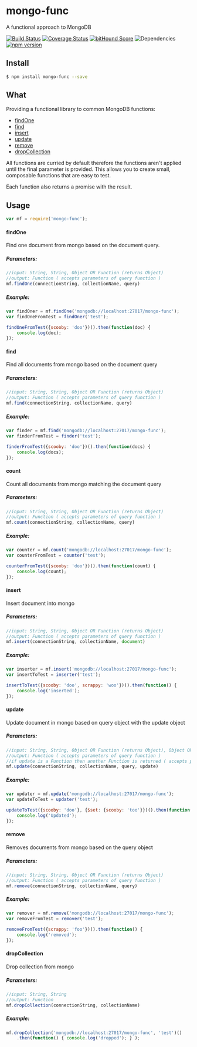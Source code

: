 # mongo-func
A functional approach to MongoDB

[![Build Status](https://travis-ci.org/scottie1984/mongo-func.svg?branch=master)](https://travis-ci.org/scottie1984/mongo-func)
[![Coverage Status](https://coveralls.io/repos/scottie1984/mongo-func/badge.svg?branch=master&service=github)](https://coveralls.io/github/scottie1984/mongo-func?branch=master)
[![bitHound Score](https://www.bithound.io/github/scottie1984/mongo-func/badges/score.svg)](https://www.bithound.io/github/scottie1984/mongo-func)
![Dependencies](https://david-dm.org/scottie1984/mongo-func.svg)
[![npm version](https://badge.fury.io/js/mongo-func.svg)](http://badge.fury.io/js/mongo-func)



## Install

```sh
$ npm install mongo-func --save
```
## What
Providing a functional library to common MongoDB functions:
* [findOne](#findOne)
* [find](#find)
* [insert](#insert)
* [update](#update)
* [remove](#remove)
* [dropCollection](#dropCollection)

All functions are curried by default therefore the functions aren't applied until the final parameter is provided. This allows you to create small, composable functions that are easy to test. 

Each function also returns a promise with the result.
## Usage
```javascript
var mf = require('mongo-func');
```
#### findOne
Find one document from mongo based on the document query.
##### Parameters:
```javascript
//input: String, String, Object OR Function (returns Object)
//output: Function ( accepts parameters of query function )
mf.findOne(connectionString, collectionName, query)
```
##### Example:
```javascript
var findOner = mf.findOne('mongodb://localhost:27017/mongo-func');
var findOneFromTest = findOner('test');

findOneFromTest({scooby: 'doo'})().then(function(doc) {
    console.log(doc);
});
```
#### find
Find all documents from mongo based on the document query
##### Parameters:
```javascript
//input: String, String, Object OR Function (returns Object)
//output: Function ( accepts parameters of query function )
mf.find(connectionString, collectionName, query)
```
##### Example:
```javascript
var finder = mf.find('mongodb://localhost:27017/mongo-func');
var finderFromTest = finder('test');

finderFromTest({scooby: 'doo'})().then(function(docs) {
    console.log(docs);
});
```
#### count
Count all documents from mongo matching the document query
##### Parameters:
```javascript
//input: String, String, Object OR Function (returns Object)
//output: Function ( accepts parameters of query function )
mf.count(connectionString, collectionName, query)
```
##### Example:
```javascript
var counter = mf.count('mongodb://localhost:27017/mongo-func');
var counterFromTest = counter('test');

counterFromTest({scooby: 'doo'})().then(function(count) {
    console.log(count);
});
```
#### insert
Insert document into mongo
##### Parameters:
```javascript
//input: String, String, Object OR Function (returns Object)
//output: Function ( accepts parameters of query function )
mf.insert(connectionString, collectionName, document)
```
##### Example:
```javascript
var inserter = mf.insert('mongodb://localhost:27017/mongo-func');
var insertToTest = inserter('test');

insertToTest({scooby: 'doo', scrappy: 'woo'})().then(function() {
    console.log('inserted');
});
```
#### update
Update document in mongo based on query object with the update object
##### Parameters:
```javascript
//input: String, String, Object OR Function (returns Object), Object OR Function (returns Object)
//output: Function ( accepts parameters of query function )
//if update is a Function then another Function is returned ( accepts parameters of update function )
mf.update(connectionString, collectionName, query, update)
```
##### Example:
```javascript
var updater = mf.update('mongodb://localhost:27017/mongo-func');
var updateToTest = updater('test');

updateToTest({scooby: 'doo'}, {$set: {scooby: 'too'}})().then(function() {
    console.log('Updated');
});
```
#### remove
Removes documents from mongo based on the query object
##### Parameters:
```javascript
//input: String, String, Object OR Function (returns Object)
//output: Function ( accepts parameters of query function )
mf.remove(connectionString, collectionName, query)
```
##### Example:
```javascript
var remover = mf.remove('mongodb://localhost:27017/mongo-func');
var removeFromTest = remover('test');

removeFromTest({scrappy: 'foo'})().then(function() {
    console.log('removed');
});
```
#### dropCollection
Drop collection from mongo
##### Parameters:
```javascript
//input: String, String
//output: Function
mf.dropCollection(connectionString, collectionName)
```
##### Example:
```javascript
mf.dropCollection('mongodb://localhost:27017/mongo-func', 'test')()
    .then(function() { console.log('dropped'); } );
```